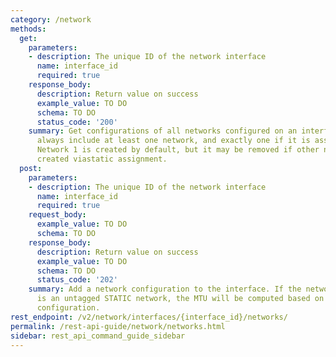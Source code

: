 ```yaml
---
category: /network
methods:
  get:
    parameters:
    - description: The unique ID of the network interface
      name: interface_id
      required: true
    response_body:
      description: Return value on success
      example_value: TO DO
      schema: TO DO
      status_code: '200'
    summary: Get configurations of all networks configured on an interface. This will
      always include at least one network, and exactly one if it is assigned by DHCP.
      Network 1 is created by default, but it may be removed if other networks are
      created viastatic assignment.
  post:
    parameters:
    - description: The unique ID of the network interface
      name: interface_id
      required: true
    request_body:
      example_value: TO DO
      schema: TO DO
    response_body:
      description: Return value on success
      example_value: TO DO
      schema: TO DO
      status_code: '202'
    summary: Add a network configuration to the interface. If the network being added
      is an untagged STATIC network, the MTU will be computed based on the interface
      configuration.
rest_endpoint: /v2/network/interfaces/{interface_id}/networks/
permalink: /rest-api-guide/network/networks.html
sidebar: rest_api_command_guide_sidebar
---
```

